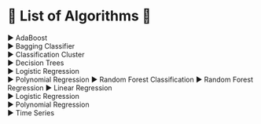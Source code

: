 # :large_blue_diamond: List of Algorithms :large_blue_diamond:
:arrow_forward: AdaBoost  
:arrow_forward: Bagging Classifier  
:arrow_forward: Classification Cluster  
:arrow_forward: Decision Trees  
:arrow_forward: Logistic Regression  
:arrow_forward: Polynomial Regression 
:arrow_forward: Random Forest Classification
:arrow_forward: Random Forest Regression
:arrow_forward: Linear Regression  
:arrow_forward: Logistic Regression  
:arrow_forward: Polynomial Regression  
:arrow_forward: Time Series
